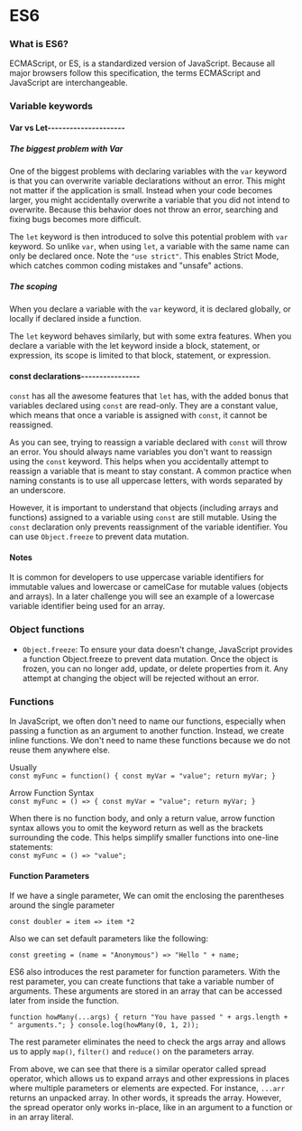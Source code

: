 # ES6

### What is ES6?

ECMAScript, or ES, is a standardized version of JavaScript. Because all major browsers follow this specification, the terms ECMAScript and JavaScript are interchangeable.

### Variable keywords

#### Var vs Let---------------------

##### The biggest problem with Var

One of the biggest problems with declaring variables with the `var` keyword is that you can overwrite variable declarations without an error. This might not matter if the application is small. Instead when your code becomes larger, you might accidentally overwrite a variable that you did not intend to overwrite. Because this behavior does not throw an error, searching and fixing bugs becomes more difficult.

The `let` keyword is then introduced to solve this potential problem with `var` keyword. So unlike `var`, when using `let`, a variable with the same name can only be declared once. Note the `"use strict"`. This enables Strict Mode, which catches common coding mistakes and "unsafe" actions.

##### The scoping

When you declare a variable with the `var` keyword, it is declared globally, or locally if declared inside a function.

The `let` keyword behaves similarly, but with some extra features. When you declare a variable with the let keyword inside a block, statement, or expression, its scope is limited to that block, statement, or expression.

#### const declarations----------------

`const` has all the awesome features that `let` has, with the added bonus that variables declared using `const` are read-only. They are a constant value, which means that once a variable is assigned with `const`, it cannot be reassigned.

As you can see, trying to reassign a variable declared with `const` will throw an error. You should always name variables you don't want to reassign using the `const` keyword. This helps when you accidentally attempt to reassign a variable that is meant to stay constant. A common practice when naming constants is to use all uppercase letters, with words separated by an underscore.

However, it is important to understand that objects (including arrays and functions) assigned to a variable using `const` are still mutable. Using the `const` declaration only prevents reassignment of the variable identifier. You can use `Object.freeze` to prevent data mutation.

#### Notes

It is common for developers to use uppercase variable identifiers for immutable values and lowercase or camelCase for mutable values (objects and arrays). In a later challenge you will see an example of a lowercase variable identifier being used for an array.

### Object functions

- `Object.freeze`: To ensure your data doesn't change, JavaScript provides a function Object.freeze to prevent data mutation. Once the object is frozen, you can no longer add, update, or delete properties from it. Any attempt at changing the object will be rejected without an error.

### Functions

In JavaScript, we often don't need to name our functions, especially when passing a function as an argument to another function. Instead, we create inline functions. We don't need to name these functions because we do not reuse them anywhere else.

Usually  
`const myFunc = function() { const myVar = "value"; return myVar; }`

Arrow Function Syntax  
`const myFunc = () => { const myVar = "value"; return myVar; }`

When there is no function body, and only a return value, arrow function syntax allows you to omit the keyword return as well as the brackets surrounding the code. This helps simplify smaller functions into one-line statements:  
`const myFunc = () => "value";`

#### Function Parameters

If we have a single parameter, We can omit the enclosing the parentheses around the single parameter

`const doubler = item => item *2`

Also we can set default parameters like the following:

`const greeting = (name = "Anonymous") => "Hello " + name;`

ES6 also introduces the rest parameter for function parameters. With the rest parameter, you can create functions that take a variable number of arguments. These arguments are stored in an array that can be accessed later from inside the function.

`function howMany(...args) { return "You have passed " + args.length + " arguments."; } console.log(howMany(0, 1, 2));`

The rest parameter eliminates the need to check the args array and allows us to apply `map()`, `filter()` and `reduce()` on the parameters array.

From above, we can see that there is a similar operator called spread operator, which allows us to expand arrays and other expressions in places where multiple parameters or elements are expected. For instance, `...arr` returns an unpacked array. In other words, it spreads the array. However, the spread operator only works in-place, like in an argument to a function or in an array literal.
